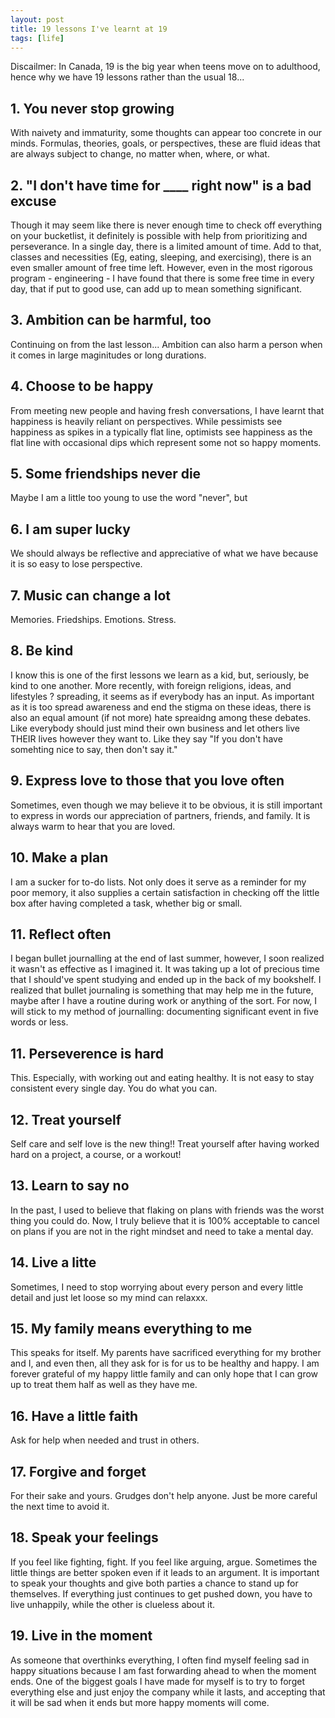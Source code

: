 ```yaml
---
layout: post
title: 19 lessons I've learnt at 19
tags: [life]
---
```


Discailmer: In Canada, 19 is the big year when teens move on to adulthood, hence why we have 19 lessons rather than the usual 18...

## 1. You never stop growing <br>
With naivety and immaturity, some thoughts can appear too concrete in our minds. Formulas, theories, goals, or perspectives, these are fluid ideas that are always subject to change, no matter when, where, or what. 

## 2. "I don't have time for ____ right now" is a bad excuse <br>
Though it may seem like there is never enough time to check off everything on your bucketlist, it definitely is possible with help from prioritizing and perseverance. In a single day, there is a limited amount of time. Add to that, classes and necessities (Eg, eating, sleeping, and exercising), there is an even smaller amount of free time left. However, even in the most rigorous program - engineering - I have found that there is some free time in every day, that if put to good use, can add up to mean something significant. 

## 3. Ambition can be harmful, too <br>
Continuing on from the last lesson... Ambition can also harm a person when it comes in large maginitudes or long durations. 

## 4. Choose to be happy <br>
From meeting new people and having fresh conversations, I have learnt that happiness is heavily reliant on perspectives. While pessimists see happiness as spikes in a typically flat line, optimists see happiness as the flat line with occasional dips which represent some not so happy moments. 

## 5. Some friendships never die <br>
Maybe I am a little too young to use the word "never", but

## 6. I am super lucky <br>
We should always be reflective and appreciative of what we have because it is so easy to lose perspective. 

## 7. Music can change a lot <br>
Memories. Friedships. Emotions. Stress. 

## 8. Be kind <br>
I know this is one of the first lessons we learn as a kid, but, seriously, be kind to one another. More recently, with foreign religions, ideas, and lifestyles ? spreading, it seems as if everybody has an input. As important as it is too spread awareness and end the stigma on these ideas, there is also an equal amount (if not more) hate spreaidng among these debates. Like everybody should just mind their own business and let others live THEIR lives however they want to. Like they say "If you don't have somehting nice to say, then don't say it."

## 9. Express love to those that you love often<br>
Sometimes, even though we may believe it to be obvious, it is still important to express in words our appreciation of partners, friends, and family. It is always warm to hear that you are loved. 

## 10. Make a plan <br>
I am a sucker for to-do lists. Not only does it serve as a reminder for my poor memory, it also supplies a certain satisfaction in checking off the little box after having completed a task, whether big or small. 

## 11. Reflect often <br> 
I began bullet journalling at the end of last summer, however, I soon realized it wasn't as effective as I imagined it. It was taking up a lot of precious time that I should've spent studying and ended up in the back of my bookshelf. I realized that bullet journaling is something that may help me in the future, maybe after I have a routine during work or anything of the sort. For now, I will stick to my method of journalling: documenting significant event in five words or less. 

## 11. Perseverence is hard <br>
This. Especially, with working out and eating healthy. It is not easy to stay consistent every single day. You do what you can. 

## 12. Treat yourself <br>
Self care and self love is the new thing!! Treat yourself after having worked hard on a project, a course, or a workout! 

## 13. Learn to say no <br>
In the past, I used to believe that flaking on plans with friends was the worst thing you could do. Now, I truly believe that it is 100% acceptable to cancel on plans if you are not in the right mindset and need to take a mental day. 

## 14. Live a litte <br>
Sometimes, I need to stop worrying about every person and every little detail and just let loose so my mind can relaxxx. 

## 15. My family means everything to me <br>
This speaks for itself. My parents have sacrificed everything for my brother and I, and even then, all they ask for is for us to be healthy and happy. I am forever grateful of my happy little family and can only hope that I can grow up to treat them  half as well as they have me. 

## 16. Have a little faith <br>
Ask for help when needed and trust in others. 

## 17. Forgive and forget <br>
For their sake and yours. Grudges don't help anyone. Just be more careful the next time to avoid it. 

## 18. Speak your feelings <br>
If you feel like fighting, fight. If you feel like arguing, argue. Sometimes the little things are better spoken even if it leads to an argument. It is important to speak your thoughts and give both parties a chance to stand up for themselves. If everything just continues to get pushed down, you have to live unhappily, while the other is clueless about it. 

## 19. Live in the moment <br>
As someone that overthinks everything, I often find myself feeling sad in happy situations because I am fast forwarding ahead to when the moment ends. One of the biggest goals I have made for myself is to try to forget everything else and just enjoy the company while it lasts, and accepting that it will be sad when it ends but more happy moments will come. 